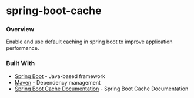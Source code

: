 # spring-boot-cache

### Overview
Enable and use default caching in spring boot to improve application performance.  

### Built With
* [Spring Boot](https://spring.io/projects/spring-boot) - Java-based framework
* [Maven](https://maven.apache.org/) - Dependency management
* [Spring Boot Cache Documentation](https://docs.spring.io/spring-framework/docs/5.2.3.RELEASE/spring-framework-reference/integration.html#cache) - Spring Boot Cache Documentation